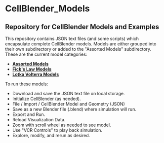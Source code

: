 # CellBlender_Models
## Repository for CellBlender Models and Examples

This repository contains JSON text files (and some scripts) which encapsulate complete CellBlender models.
Models are either grouped into their own subdirectory or added to the "Assorted Models" subdirectory.
These are the current model categories:

* **[Assorted Models](Assorted)**
* **[Fick's Law Models](Ficks_Law)**
* **[Lotka Volterra Models](Lotka_Volterra)**

To run these models:

* Download and save the JSON text file on local storage.
* Initialize CellBlender (as needed).
* File / Import / CellBlender Model and Geometry (JSON)
* Save as a new Blender file (.blend) where simulation will run.
* Export and Run.
* Reload Visualization Data.
* Zoom with scroll wheel as needed to see model.
* Use "VCR Controls" to play back simulation.
* Explore, modify, and rerun as desired.
